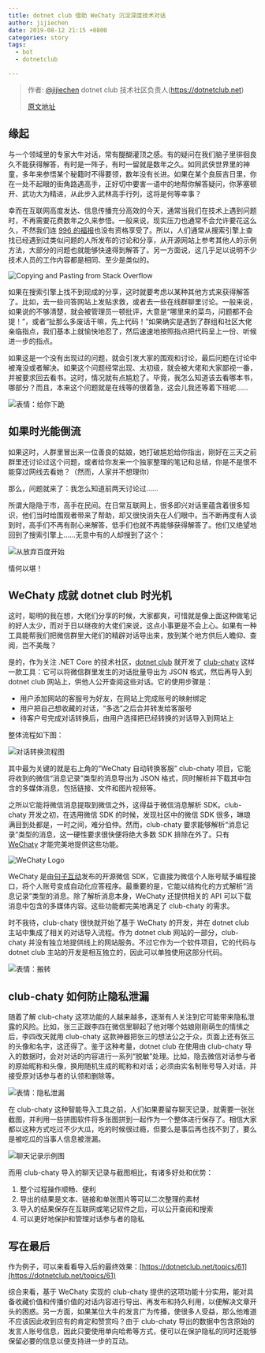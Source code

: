 ```yaml
---
title: dotnet club 借助 WeChaty 沉淀深度技术对话
author: jijiechen
date: 2019-08-12 21:15 +0800
categories: story
tags:
  - bot
  - dotnetclub

---
```


> 作者: [@jijiechen](https://github.com/jijiechen) dotnet club 技术社区负责人(https://dotnetclub.net)
> 
> [原文地址](https://blog.jijiechen.com/post/dotnet-club-use-wechaty-to-useful-wechat-chat-history/)

## 缘起

与一个领域里的专家大牛对话，常有醍醐灌顶之感。有的疑问在我们脑子里徘徊良久不能获得解答，有时是一阵子，有时一留就是数年之久。如同武侠世界里的神童，多年来参悟某个秘籍时不得要领，数年没有长进。如果在某个良辰吉日里，你在一处不起眼的街角路遇高手，正好切中要害一语中的地帮你解答疑问，你茅塞顿开、武功大为精进，从此步入武林高手行列，这将是何等幸事？

<!--more-->

幸而在互联网高度发达、信息传播充分高效的今天，通常当我们在技术上遇到问题时，不再需要花费数年之久来参悟。一般来说，现实压力也通常不会允许要花这么久，不然我们连 [996 的福报](https://github.com/996icu/996.ICU)也没有资格享受了。所以，人们通常从搜索引擎上查找已经遇到过类似问题的人所发布的讨论和分享，从开源网站上参考其他人的示例方法，大部分的问题也就能够快速得到解答了。另一方面说，这几乎足以说明不少技术人员的工作内容都是相同、至少是类似的。

![Copying and Pasting from Stack Overflow](/assets/2019/dotnetclub-chaty/copy-paste-from-so.jpg) 

如果在搜索引擎上找不到现成的分享，这时就要考虑以某种其他方式来获得解答了。比如，去一些问答网站上发贴求救，或者去一些在线群聊里讨论。一般来说，如果说的不够清楚，就会被管理员一顿批评，大意是“哪里来的菜鸟，问题都不会提！”，或者“扯那么多废话干嘛，先上代码！”如果确实是遇到了群组和社区大佬亲临指点，我们基本上就愉快地忍了，然后速速地按照指点把代码呈上一份、听候进一步的指点。

如果这是一个没有出现过的问题，就会引发大家的围观和讨论，最后问题在讨论中被淹没或者解决。如果这个问题经常出现、太初级，就会被大佬和大家鄙视一番，并被要求回去看书。这时，情况就有点尴尬了。毕竟，我怎么知道该去看哪本书，哪部分？而且，本来这个问题就是在线等的很着急，这会儿我还等着下班呢……

![表情：给你下跪](/assets/2019/dotnetclub-chaty/on-my-knees.jpg)

## 如果时光能倒流

如果这时，人群里冒出来一位善良的姑娘，她打破尴尬给你指出，刚好在三天之前群里还讨论过这个问题，或者给你发来一个独家整理的笔记和总结，你是不是恨不能穿过网线去看她？（然而，人家并不想理你）

那么，问题就来了：我怎么知道前两天讨论过……

所谓大隐隐于市，高手在民间。在日常互联网上，很多即兴对话里蕴含着很多知识，他们当时给围观者带来了帮助，却又很快消失在人们眼中。当不断再度有人谈到时，高手们不再有耐心来解答，低手们也就不再能够获得解答了。他们又绝望地回到了搜索引擎上……无意中有的人却搜到了这个：

![从放弃百度开始](/assets/2019/dotnetclub-chaty/quit-baidu.png)

情何以堪！

## WeChaty 成就 dotnet club 时光机

这时，聪明的我在想，大佬们分享的时候，大家都爽，可惜就是像上面这种做笔记的好人太少，而对于日以继夜的大佬们来说，这点小事更是不会上心。如果有一种工具能帮我们把微信群里大佬们的精辟对话导出来，放到某个地方供后人瞻仰、查阅，岂不美哉？

是的，作为关注 .NET Core 的技术社区，[dotnet club](https://dotnetclub.net) 就开发了 [club-chaty](https://github.com/dotnetclub-net/club-chaty) 这样一款工具：它可以将微信群里发生的对话批量导出为 JSON 格式，然后再导入到 dotnet club 网站上，供他人公开查阅这些对话。它的使用步骤是：

* 用户添加网站的客服号为好友，在网站上完成账号的映射绑定
* 用户把自己想收藏的对话，“多选”之后合并转发给客服号
* 待客户号完成对话转换后，由用户选择把已经转换的对话导入到网站上

整体流程如下图：

![对话转换流程图](/assets/2019/dotnetclub-chaty/convert-flow-large.jpg)

其中最为关键的就是右上角的“WeChaty 自动转换客服” club-chaty 项目，它能将收到的微信“消息记录”类型的消息导出为 JSON 格式，同时解析并下载其中包含的多媒体消息，包括链接、文件和图片视频等。

之所以它能将微信消息提取到微信之外，这得益于微信消息解析 SDK。club-chaty 开发之初，在选用微信 SDK 的时候，发现社区中的微信 SDK 很多，琳琅满目到处都是，一时之间，难分伯仲。然而，club-chaty 要求能够解析“消息记录”类型的消息，这一硬性要求很快便将绝大多数 SDK 排除在外了。只有 [WeChaty](https://github.com/Chatie/wechaty) 才能完美地提供这些功能。

![WeChaty Logo](/assets/2019/dotnetclub-chaty/wechaty.jpg)

WeChaty 是由[句子互动](https://www.juzi.bot/)发布的开源微信 SDK，它直接为微信个人账号赋予编程接口，将个人账号变成自动化应答程序。最重要的是，它能以结构化的方式解析“消息记录”类型的消息。除了解析消息本身，WeChaty 还提供相关的 API 可以下载消息中包含的多媒体内容。这些功能都完美地满足了 club-chaty 的需求。

时不我待，club-chaty 很快就开始了基于 WeChaty 的开发，并在 dotnet club 主站中集成了相关的对话导入流程。作为 dotnet club 网站的一部分，club-chaty 并没有独立地提供线上的网站服务。不过它作为一个软件项目，它的代码与 dotnet club 主站的开发是相互独立的，因此可以单独使用这部分代码。

![表情：搬转](/assets/2019/dotnetclub-chaty/brick-carrier.jpg)

## club-chaty 如何防止隐私泄漏

随着了解 club-chaty 这项功能的人越来越多，逐渐有人关注到它可能带来隐私泄露的风险。比如，张三正跟李四在微信里聊起了他对哪个姑娘刚刚萌生的情愫之后，李四改天就用 club-chaty 这款神器把张三的想法公之于众，页面上还有张三的头像和名字，这还得了。鉴于这种考量，dotnet club 在使用由 club-chaty 导入的数据时，会对对话的内容进行一系列“脱敏”处理。比如，隐去微信对话参与者的原始昵称和头像，换用随机生成的昵称和对话；必须由实名制账号导入对话，并接受原对话参与者的认领和删除等。

![表情：隐私泄漏](/assets/2019/dotnetclub-chaty/privacy-leak.jpg)

在 club-chaty 这种智能导入工具之前，人们如果要留存聊天记录，就需要一张张截图，并利用一些拼图软件将多张图拼到一起作为一个整体进行保存了。相信大家都以这种方式吃过不少大瓜，吃的时候很过瘾，但要么是事后再也找不到了，要么是被吃瓜的当事人信息被泄漏。

![聊天记录示例图](/assets/2019/dotnetclub-chaty/chat-history.jpg)

而用 club-chaty 导入的聊天记录与截图相比，有诸多好处和优势：

1. 整个过程操作顺畅、便利
2. 导出的结果是文本、链接和单张图片等可以二次整理的素材
3. 导入的结果保存在互联网或笔记软件之后，可以公开查阅和搜索
4. 可以更好地保护和管理对话参与者的隐私

## 写在最后

作为例子，可以来看看导入后的最终效果：[https://dotnetclub.net/topics/61](https://dotnetclub.net/topics/61)

综合来看，基于 WeChaty 实现的 club-chaty 提供的这项功能十分实用，能对具备收藏价值和传播价值的对话内容进行导出、再发布和持久利用，以便解决文章开头的困惑。另一方面，如果某位大牛的发言广为传播，使很多人受益，那么他难道不应该因此收到应有的肯定和赞赏吗？由于 club-chaty 导出的数据中包含原始的发言人账号信息，因此只要使用单向哈希等方式，便可以在保护隐私的同时还能够保留必要的信息以便支持进一步的互动。





